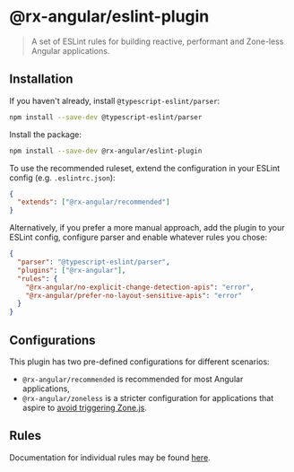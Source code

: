# @rx-angular/eslint-plugin

> A set of ESLint rules for building reactive, performant and Zone-less Angular applications.

## Installation

If you haven't already, install `@typescript-eslint/parser`:

```bash
npm install --save-dev @typescript-eslint/parser
```

Install the package:

```bash
npm install --save-dev @rx-angular/eslint-plugin
```

To use the recommended ruleset, extend the configuration in your ESLint config (e.g. `.eslintrc.json`):

```json
{
  "extends": ["@rx-angular/recommended"]
}
```

Alternatively, if you prefer a more manual approach, add the plugin to your ESLint config, configure parser and enable whatever rules you chose:

```json
{
  "parser": "@typescript-eslint/parser",
  "plugins": ["@rx-angular"],
  "rules": {
    "@rx-angular/no-explicit-change-detection-apis": "error",
    "@rx-angular/prefer-no-layout-sensitive-apis": "error"
  }
}
```

## Configurations

This plugin has two pre-defined configurations for different scenarios:

- `@rx-angular/recommended` is recommended for most Angular applications,
- `@rx-angular/zoneless` is a stricter configuration for applications that aspire to [avoid triggering Zone.js](https://rx-angular.io/docs/cdk/zone-less).

## Rules

Documentation for individual rules may be found [here](https://rx-angular.io/docs/eslint-plugin/rules).
